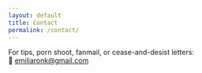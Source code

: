 ```yaml
---
layout: default
title: Contact
permalink: /contact/
---
```

For tips, porn shoot, fanmail, or cease-and-desist letters:  
📧 emiliaronk@gmail.com
